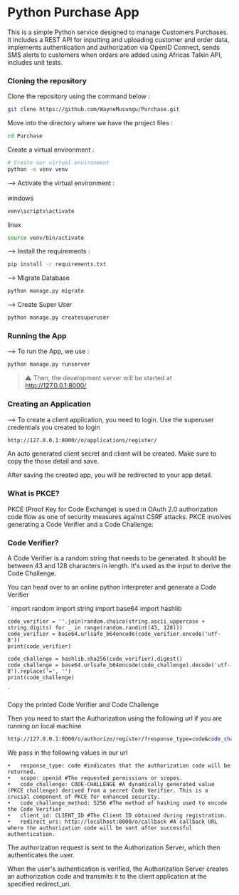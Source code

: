 # Python Purchase App

This is a simple Python service designed to manage Customers Purchases. It includes a REST API for inputting and uploading customer and order data, implements authentication and authorization via OpenID Connect, sends SMS alerts to customers when orders are added using Africas Talkin API, includes unit tests.


### Cloning the repository

Clone the repository using the command below :

```bash
git clone https://github.com/WayneMusungu/Purchase.git

```

Move into the directory where we have the project files :
```bash
cd Purchase

```

Create a virtual environment :
```bash
# Create our virtual environment
python -m venv venv

```

--> Activate the virtual environment : <br><br>
windows
```bash
venv\scripts\activate

```
linux
```bash
source venv/bin/activate

```

--> Install the requirements :
```bash
pip install -r requirements.txt

```

--> Migrate Database
```bash
python manage.py migrate

```

--> Create Super User
```bash
python manage.py createsuperuser

```

### Running the App

--> To run the App, we use :
```bash
python manage.py runserver

```

> ⚠ Then, the development server will be started at http://127.0.0.1:8000/


### Creating an Application
--> To create a client application, you need to login. Use the superuser credentials you created to login

```bash
http://127.0.0.1:8000//o/applications/register/ 

```

An auto generated client secret and client will be created. Make sure to copy the those detail and save. 



After saving the created app, you will be redirected to your app detail.



### What is PKCE?
PKCE (Proof Key for Code Exchange) is used in OAuth 2.0 authorization code flow as one of security measures against CSRF attacks.
PKCE involves generating a Code Verifier and a Code Challenge:

### Code Verifier?
A Code Verifier is a random string that needs to be generated. It should be between 43 and 128 characters in length. It's used as the input to derive the Code Challenge.

You can head over to an online python interpreter and generate a Code Verifier

`   import random
    import string
    import base64
    import hashlib

    code_verifier = ''.join(random.choice(string.ascii_uppercase + string.digits) for _ in range(random.randint(43, 128)))
    code_verifier = base64.urlsafe_b64encode(code_verifier.encode('utf-8'))
    print(code_verifier)

    code_challenge = hashlib.sha256(code_verifier).digest()
    code_challenge = base64.urlsafe_b64encode(code_challenge).decode('utf-8').replace('=', '')
    print(code_challenge)
`

Copy the printed Code Verifier and Code Challenge

Then you need to start the Authorization using the following url if you are running on local machine

```bash
http://127.0.0.1:8000/o/authorize/register/?response_type=code&code_challenge=CODE_CHALLENGE&code_challenge_method=S256&client_id=CLIENT_ID&redirect_uri=http://localhost:8000/o/callback&scope=openid

```

We pass in the following values in our url

```
•	response_type: code #indicates that the authorization code will be returned.
•	scope: openid #The requested permissions or scopes.
•	code_challenge: CODE-CHALLENGE #A dynamically generated value (PKCE challenge) derived from a secret Code Verifier. This is a crucial component of PKCE for enhanced security.
•	code_challenge_method: S256 #The method of hashing used to encode the Code Verifier
•	client_id: CLIENT_ID #The Client ID obtained during registration.
•	redirect_uri: http://localhost:8000/o/callback #A callback URL where the authorization code will be sent after successful authentication.
```

The authorization request is sent to the Authorization Server, which then authenticates the user.

When the user's authentication is verified, the Authorization Server creates an authorization code and transmits it to the client application at the specified redirect_uri.



